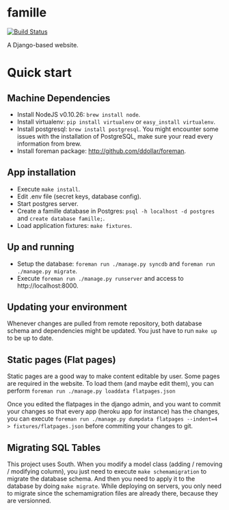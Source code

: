 famille
=======

[![Build Status](https://travis-ci.org/m-vdb/famille.png)](https://travis-ci.org/m-vdb/famille)

A Django-based website.


Quick start
===========

Machine Dependencies
--------------------

- Install NodeJS v0.10.26: `brew install node`.
- Install virtualenv: `pip install virtualenv` or `easy_install virtualenv`.
- Install postgresql: `brew install postgresql`. You might encounter some issues with the installation of PostgreSQL, make sure your read every information from brew.
- Install foreman package: http://github.com/ddollar/foreman.

App installation
----------------

- Execute `make install`.
- Edit .env file (secret keys, database config).
- Start postgres server.
- Create a famille database in Postgres: `psql -h localhost -d postgres` and `create database famille;`.
- Load application fixtures: `make fixtures`.

Up and running
--------------

- Setup the database: `foreman run ./manage.py syncdb` and `foreman run ./manage.py migrate`.
- Execute `foreman run ./manage.py runserver` and access to http://localhost:8000.

Updating your environment
-------------------------

Whenever changes are pulled from remote repository, both database schema and dependencies might be
updated. You just have to run `make up` to be up to date.


Static pages (Flat pages)
-------------------------

Static pages are a good way to make content editable by user.
Some pages are required in the website. To load them (and maybe edit them),
you can perform `foreman run ./manage.py loaddata flatpages.json`

Once you edited the flatpages in the django admin, and you want to commit
your changes so that every app (heroku app for instance) has the changes,
you can execute `foreman run ./manage.py dumpdata flatpages --indent=4 > fixtures/flatpages.json`
before commiting your changes to git.

Migrating SQL Tables
--------------------

This project uses South. When you modify a model class (adding / removing / modifying column),
you just need to execute `make schemamigration` to migrate the database schema. And then
you need to apply it to the database by doing `make migrate`. While deploying on servers,
you only need to migrate since the schemamigration files are already there, because they are
versionned.
